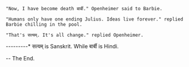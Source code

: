     "Now, I have become death बार्बी." Openheimer said to Barbie.

    "Humans only have one ending Julius. Ideas live forever." replied Barbie chilling in the pool.
    
    "That's सत्यम्. It's all change." replied Openheimer.

---------* सत्यम् is Sanskrit. While बार्बी is Hindi.

-- The End.